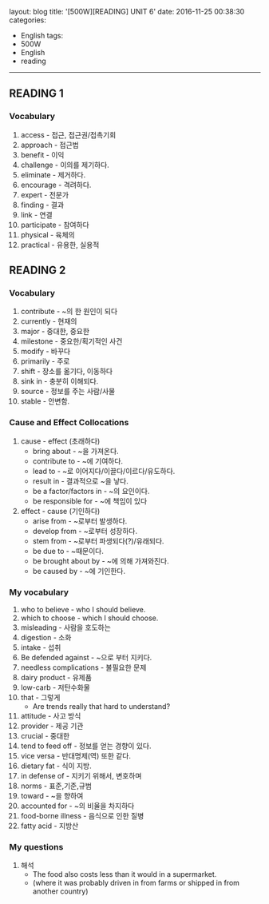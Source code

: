 layout: blog
title: '[500W][READING] UNIT 6'
date: 2016-11-25 00:38:30
categories: 
- English
tags:
- 500W
- English
- reading
---


## READING 1

### Vocabulary

1. access - 접근, 접근권/접촉기회
1. approach - 접근법
1. benefit - 이익
1. challenge - 이의를 제기하다.
1. eliminate - 제거하다.
1. encourage - 격려하다.
1. expert - 전문가
1. finding - 결과
1. link - 연결
1. participate - 참여하다
1. physical - 육체의
1. practical - 유용한, 실용적


## READING 2

### Vocabulary

1. contribute -  ~의 한 원인이 되다
1. currently - 현재의
1. major - 중대한, 중요한
1. milestone - 중요한/획기적인 사건
1. modify - 바꾸다 
1. primarily - 주로
1. shift - 장소를 옮기다, 이동하다
1. sink in - 충분히 이해되다.
1. source - 정보를 주는 사람/사물
1. stable - 안변함.

### Cause and Effect Collocations

1. cause - effect (초래하다)
    * bring about - ~을 가져온다. 
    * contribute to - ~에 기여하다.
    * lead to - ~로 이어지다/이끌다/이르다/유도하다.
    * result in - 결과적으로 ~을 낳다.
    * be a factor/factors in - ~의 요인이다.
    * be responsible for - ~에 책임이 있다 
2. effect - cause (기인하다)
    * arise from - ~로부터 발생하다.
    * develop from - ~로부터 성장하다.
    * stem from - ~로부터 파생되다(?)/유래되다.
    * be due to - ~때문이다.
    * be brought about by - ~에 의해 가져와진다.
    * be caused by - ~에 기인한다.
    

### My vocabulary

1. who to believe - who I should believe.
1. which to choose - which I should choose.
1. misleading - 사람을 호도하는
1. digestion - 소화
1. intake - 섭취
1. Be defended against - ~으로 부터 지키다.
1. needless complications - 불필요한 문제
1. dairy product - 유제품
1. low-carb - 저탄수화물
1. that - 그렇게
    * Are trends really that hard to understand?
1. attitude - 사고 방식
1. provider - 제공 기관
1. crucial - 중대한
1. tend to feed off - 정보를 얻는 경향이 있다.
1. vice versa - 반대명제(역) 또한 같다.
1. dietary fat - 식이 지방.
1. in defense of - 지키기 위해서, 변호하며
1. norms - 표준,기준,규범
1. toward - ~을 향하여 
1. accounted for - ~의 비율을 차지하다
1. food-borne illness - 음식으로 인한 질병
1. fatty acid - 지방산

### My questions

1. 해석
    * The food also costs less than it would in a supermarket.
    * (where it was probably driven in from farms or shipped in from another country)